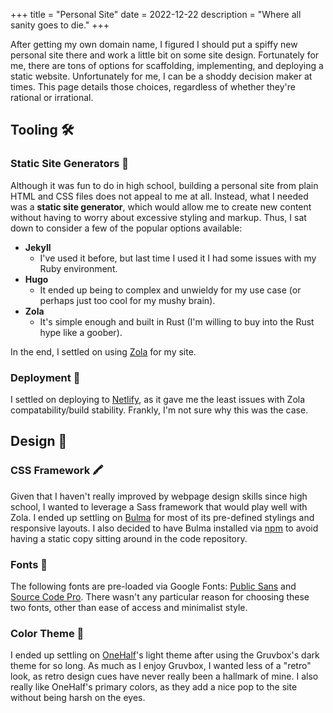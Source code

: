 +++
title = "Personal Site"
date = 2022-12-22
description = "Where all sanity goes to die."
+++

After getting my own domain name, I figured I should put a spiffy new personal site there and work a little bit on some site design. Fortunately for me, there are tons of options for scaffolding, implementing, and deploying a static website. Unfortunately for me, I can be a shoddy decision maker at times. This page details those choices, regardless of whether they're rational or irrational.

## Tooling :hammer_and_wrench:

### Static Site Generators :memo:

Although it was fun to do in high school, building a personal site from plain HTML and CSS files does not appeal to me at all. Instead, what I needed was a **static site generator**, which would allow me to create new content without having to worry about excessive styling and markup. Thus, I sat down to consider a few of the popular options available:

* **Jekyll**
    * I've used it before, but last time I used it I had some issues with my Ruby environment.
* **Hugo**
    * It ended up being to complex and unwieldy for my use case (or perhaps just too cool for my mushy brain).
* **Zola**
    * It's simple enough and built in Rust (I'm willing to buy into the Rust hype like a goober).

In the end, I settled on using [Zola](https://www.getzola.org) for my site.

### Deployment :rocket:

I settled on deploying to [Netlify](https://netlify.com), as it gave me the least issues with Zola compatability/build stability. Frankly, I'm not sure why this was the case.

## Design :triangular_ruler:

### CSS Framework :crayon:

Given that I haven't really improved by webpage design skills since high school, I wanted to leverage a Sass framework that would play well with Zola. I ended up settling on [Bulma](https://bulma.io) for most of its pre-defined stylings and responsive layouts. I also decided to have Bulma installed via [npm](https://www.npmjs.com) to avoid having a static copy sitting around in the code repository.

### Fonts :abcd:

The following fonts are pre-loaded via Google Fonts: [Public Sans](https://public-sans.digital.gov) and [Source Code Pro](https://github.com/adobe-fonts/source-code-pro). There wasn't any particular reason for choosing these two fonts, other than ease of access and minimalist style.


### Color Theme :art:

I ended up settling on [OneHalf](https://github.com/sonph/onehalf)'s light theme after using the Gruvbox's dark theme for so long. As much as I enjoy Gruvbox, I wanted less of a "retro" look, as retro design cues have never really been a hallmark of mine. I also really like OneHalf's primary colors, as they add a nice pop to the site without being harsh on the eyes.